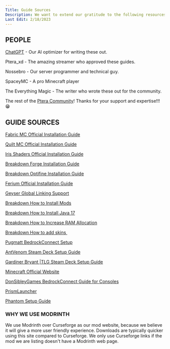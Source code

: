 ```yaml
---
Title: Guide Sources
Description: We want to extend our gratitude to the following resources that have helped us create these guides for our users.
Last Edit: 2/18/2023
---
```



## PEOPLE

[ChatGPT](https://openai.com/blog/chatgpt/) - Our AI optimizer for writing these out.

Ptera_xd - The amazing streamer who approved these guides.

Nossebro - Our server programmer and technical guy.

SpaceyMC - A pro Minecraft player

The Everything Magic - The writer who wrote these out for the community.

The rest of the [Ptera Community](https://www.ptera.tv/)! Thanks for your support and expertise!!! 😁

## GUIDE SOURCES

[Fabric MC Official Installation Guide](https://fabricmc.net/wiki/install)

[Quilt MC Official Installation Guide](https://quiltmc.org/en/about/newcomer-guide/)

[Iris Shaders Official Installation Guide](https://github.com/IrisShaders/Iris/blob/trunk/docs/guide.md)

[Breakdown Forge Installation Guide](https://thebreakdown.xyz/how-to-download-install-forge-to-play-minecraft-mods/)

[Breakdown Optifine Installation Guide](https://thebreakdown.xyz/how-to-download-install-optifine-in-minecraft/)

[Ferium Official Installation Guide](https://github.com/gorilla-devs/ferium)

[Geyser Global Linking Support](https://link.geysermc.org/)

[Breakdown How to Install Mods](https://www.youtube.com/watch?v=rP-t0QsOkHg&ab_channel=TheBreakdown)

[Breakdown How to Install Java 17](https://thebreakdown.xyz/how-to-download-install-the-java-se-development-kit/)

[Breakdown How to Increase RAM Allocation](https://www.youtube.com/watch?v=ajdl832tXmE&ab_channel=TheBreakdown)

[Breakdown How to add skins ](https://www.youtube.com/watch?v=s1zj3fcr628&ab_channel=TheBreakdown)

[Pugmatt BedrockConnect Setup](https://github.com/Pugmatt/BedrockConnect)

[AntVenom Steam Deck Setup Guide](https://www.youtube.com/watch?v=WRwJ8c4bTpA&t=580s&ab_channel=AntVenom)

[Gardiner Bryant |TLG Steam Deck Setup Guide](https://www.youtube.com/watch?v=ky7-vdorVC0&t=81s&ab_channel=GardinerBryant%7CTLG)

[Minecraft Official Website](https://www.minecraft.net/)

[DonSibleyGames BedrockConnect Guide for Consoles](https://www.youtube.com/watch?v=0MJVVhDeu2s&t=347s&ab_channel=DonSibleyGames)

[PrismLauncher](http://prismlauncher)

[Phantom Setup Guide](https://github.com/jhead/phantom)

### WHY WE USE MODRINTH

We use Modrinth over Curseforge as our mod website, because we believe it will give a more user friendly experience. Downloads are typically quicker using this site compared to Curseforge. We only use Curseforge links if the mod we are listing doesn't have a Modrinth web page.

